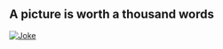## A picture is worth a thousand words

[![Joke](https://joke-2-image-e9zr.shuttle.app?blacklistFlags=nsfw,religious,political,racist,sexist)](https://joke-2-image-e9zr.shuttle.app/)
